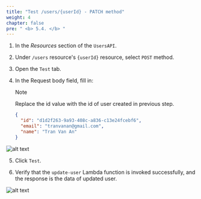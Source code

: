 ```yaml
---
title: "Test /users/{userId} - PATCH method"
weight: 4
chapter: false
pre: " <b> 5.4. </b> "
---
```


1. In the _Resources_ section of the `UsersAPI`.
2. Under `/users` resource's `{userId}` resource, select `POST` method.

3. Open the `Test` tab.
4. In the Request body field, fill in:

   > [!NOTE]
   > Replace the id value with the id of user created in previous step.

   ```json
   {
     "id": "d1d2f263-9a93-408c-a836-c13e24fcebf6",
     "email": "tranvanan@gmail.com",
     "name": "Tran Van An"
   }
   ```

![alt text](/images/workshop-2/API-Gateway--users-userId-PATCH-method--test-request.jpg)

5. Click `Test`.

6. Verify that the `update-user` Lambda function is invoked successfully, and the response is the data of updated user.

![alt text](/images/workshop-2/API-Gateway--users-userId-PATCH-method--test-results.jpg)

